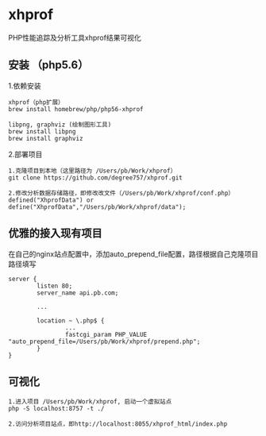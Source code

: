 # xhprof
PHP性能追踪及分析工具xhprof结果可视化

## 安装 （php5.6）
1.依赖安装

```
xhprof（php扩展）
brew install homebrew/php/php56-xhprof

libpng, graphviz (绘制图形工具)
brew install libpng
brew install graphviz
```

2.部署项目

```
1.克隆项目到本地（这里路径为 /Users/pb/Work/xhprof）
git clone https://github.com/degree757/xhprof.git

2.修改分析数据存储路径，即修改改文件（/Users/pb/Work/xhprof/conf.php）
defined("XhprofData") or define("XhprofData","/Users/pb/Work/xhprof/data");

```

## 优雅的接入现有项目
在自己的nginx站点配置中，添加auto_prepend_file配置，路径根据自己克隆项目路径填写

```
server {
        listen 80;
        server_name api.pb.com;
        
        ...
        
        location ~ \.php$ {
                ...
                fastcgi_param PHP_VALUE "auto_prepend_file=/Users/pb/Work/xhprof/prepend.php";
        }
}

```

## 可视化
```
1.进入项目 /Users/pb/Work/xhprof, 启动一个虚拟站点
php -S localhost:8757 -t ./

2.访问分析项目站点，即http://localhost:8055/xhprof_html/index.php
```

 
 